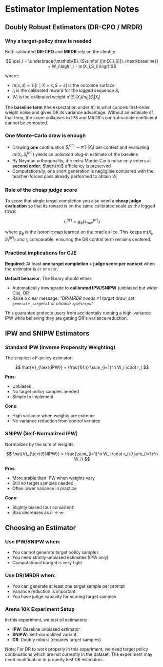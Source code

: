 # Estimator Implementation Notes

## Doubly Robust Estimators (DR-CPO / MRDR)

### Why a target-policy draw is needed

Both calibrated **DR-CPO** and **MRDR** rely on the identity:

$$
\psi_i = \underbrace{\mathbb{E}_{S\sim\pi'}[m(X_i,S)]}_{\text{baseline}} + W_i\bigl(r_i - m(X_i,S_i)\bigr)
$$

where:
- $m(x,s) = \mathbb{E}[r \mid X=x, S=s]$ is the outcome surface
- $r_i$ is the calibrated reward for the *logged* sequence $S_i$  
- $W_i$ is the calibrated weight $\pi'(S_i|X_i)/\pi_0(S_i|X_i)$

The **baseline term** (the expectation under $\pi'$) is what cancels first-order weight noise and gives DR its variance advantage. Without an estimate of that term, the score collapses to IPS and MRDR's control-variate coefficient cannot be computed.

### One Monte-Carlo draw is enough

- Drawing **one** continuation $S_i^{(\pi')} \sim \pi'(\cdot|X_i)$ per context and evaluating $m(X_i,S_i^{(\pi')})$ yields an *unbiased* plug-in estimate of the baseline
- By Neyman orthogonality, the extra Monte-Carlo noise only enters at **second order**; $\sqrt{n}$ efficiency is preserved
- Computationally, one short generation is negligible compared with the teacher-forced pass already performed to obtain $W_i$

### Role of the cheap judge score

To score that single target completion you also need a **cheap judge evaluation** so that its reward is on the same calibrated scale as the logged rows:

$$
r^{(\pi')}_i = g_\phi\bigl(s_{\text{raw}}^{(\pi')}\bigr)
$$

where $g_\phi$ is the isotonic map learned on the oracle slice. This keeps $m(X_i,S_i^{(\pi')})$ and $r_i$ comparable, ensuring the DR control term remains centered.

### Practical implications for CJE

**Required**: At least **one target completion + judge score per context** when the estimator is `dr` or `mrdr`.

**Default behavior**: The library should either:
- Automatically downgrade to **calibrated IPW/SNIPW** (unbiased but wider CIs), OR  
- Raise a clear message: *"DR/MRDR needs ≥1 target draw; set `generate_target=1` or choose `ipw`/`snipw`"*

This guarantee protects users from accidentally running a high-variance IPW while believing they are getting DR's variance reduction.

## IPW and SNIPW Estimators

### Standard IPW (Inverse Propensity Weighting)

The simplest off-policy estimator:

$$
\hat{V}_{\text{IPW}} = \frac{1}{n} \sum_{i=1}^n W_i \cdot r_i
$$

**Pros**:
- Unbiased
- No target policy samples needed
- Simple to implement

**Cons**:
- High variance when weights are extreme
- No variance reduction from control variates

### SNIPW (Self-Normalized IPW)

Normalizes by the sum of weights:

$$
\hat{V}_{\text{SNIPW}} = \frac{\sum_{i=1}^n W_i \cdot r_i}{\sum_{i=1}^n W_i}
$$

**Pros**:
- More stable than IPW when weights vary
- Still no target samples needed
- Often lower variance in practice

**Cons**:
- Slightly biased (but consistent)
- Bias decreases as $n \to \infty$

## Choosing an Estimator

### Use IPW/SNIPW when:
- You cannot generate target policy samples
- You need strictly unbiased estimates (IPW only)
- Computational budget is very tight

### Use DR/MRDR when:
- You can generate at least one target sample per prompt
- Variance reduction is important
- You have judge capacity for scoring target samples

### Arena 10K Experiment Setup

In this experiment, we test all estimators:
- **IPW**: Baseline unbiased estimator
- **SNIPW**: Self-normalized variant
- **DR**: Doubly robust (requires target samples)

Note: For DR to work properly in this experiment, we need target policy continuations which are not currently in the dataset. The experiment may need modification to properly test DR estimators.
